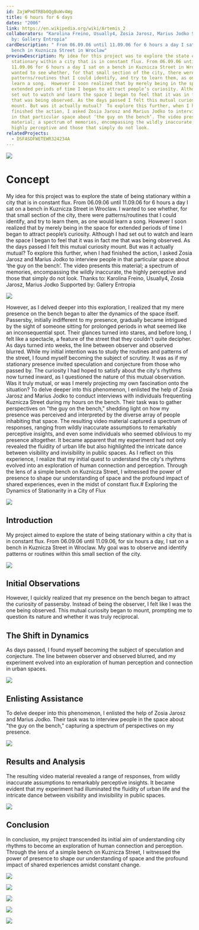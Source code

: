 ```yaml
---
id: ZajWPmOTRBb0QgBuWv4Wg
title: 6 hours for 6 days
dates: "2006"
link: https://en.wikipedia.org/wiki/Artemis_2
collaborators: "Karolina Freino, Usually4, Zosia Jarosz, Marius Jodko Supported
  by: Gallery Entropia"
cardDescription: " From 06.09.06 until 11.09.06 for 6 hours a day I sat on a
  bench in Kuznicza Street in Wroclaw"
previewDescription: My idea for this project was to explore the state of being
  stationary within a city that is in constant flux. From 06.09.06 until
  11.09.06 for 6 hours a day I sat on a bench in Kuznicza Street in Wroclaw. I
  wanted to see whether, for that small section of the city, there were
  patterns/routines that I could identify, and try to learn them, as one would
  learn a song.  However I soon realized that by merely being in the space for
  extended periods of time I began to attract people’s curiosity. Although I had
  set out to watch and learn the space I began to feel that it was in fact me
  that was being observed. As the days passed I felt this mutual curiosity
  mount. But was it actually mutual?  To explore this further, when I had
  finished the action, I asked Zosia Jarosz and Marius Jodko to interview people
  in that particular space about ‘the guy on the bench’. The video presents this
  material; a spectrum of memories, encompassing the wildly inaccurate, the
  highly perceptive and those that simply do not look.
relatedProjects:
  - DSFASDFWETEWR324234A
---
```

![](/assets/6-hours-for-6-day_01_video-documentation_still_2006_-c-hopkins-0.jpg)

# Concept

My idea for this project was to explore the state of being stationary within a
city that is in constant flux. From 06.09.06 until 11.09.06 for 6 hours a day I
sat on a bench in Kuznicza Street in Wroclaw. I wanted to see whether, for that
small section of the city, there were patterns/routines that I could identify,
and try to learn them, as one would learn a song.
However I soon realized that by merely being in the space for extended periods
of time I began to attract people’s curiosity. Although I had set out to watch
and learn the space I began to feel that it was in fact me that was being
observed. As the days passed I felt this mutual curiosity mount. But was it
actually mutual?
To explore this further, when I had finished the action, I asked Zosia Jarosz
and Marius Jodko to interview people in that particular space about ‘the guy on
the bench’. The video presents this material; a spectrum of memories,
encompassing the wildly inaccurate, the highly perceptive and those that simply
do not look.
Thanks to: Karolina Freino, Usually4, Zosia Jarosz, Marius Jodko Supported by:
Gallery Entropia

![](/assets/6-hours-for-6-day_01_video-documentation_still_2006_-c-hopkins-1.jpg)


However, as I delved deeper into this exploration, I realized that my mere presence on the bench began to alter the dynamics of the space itself. Passersby, initially indifferent to my presence, gradually became intrigued by the sight of someone sitting for prolonged periods in what seemed like an inconsequential spot. Their glances turned into stares, and before long, I felt like a spectacle, a feature of the street that they couldn't quite decipher.
As days turned into weeks, the line between observer and observed blurred. While my initial intention was to study the routines and patterns of the street, I found myself becoming the subject of scrutiny. It was as if my stationary presence invited speculation and conjecture from those who passed by. The curiosity I had hoped to satisfy about the city's rhythms now turned inward, as I questioned the nature of this mutual observation. Was it truly mutual, or was I merely projecting my own fascination onto the situation?
To delve deeper into this phenomenon, I enlisted the help of Zosia Jarosz and Marius Jodko to conduct interviews with individuals frequenting Kuznicza Street during my hours on the bench. Their task was to gather perspectives on "the guy on the bench," shedding light on how my presence was perceived and interpreted by the diverse array of people inhabiting that space.
The resulting video material captured a spectrum of responses, ranging from wildly inaccurate assumptions to remarkably perceptive insights, and even some individuals who seemed oblivious to my presence altogether. It became apparent that my experiment had not only revealed the fluidity of urban life but also highlighted the intricate dance between visibility and invisibility in public spaces.
As I reflect on this experience, I realize that my initial quest to understand the city's rhythms evolved into an exploration of human connection and perception. Through the lens of a simple bench on Kuznicza Street, I witnessed the power of presence to shape our understanding of space and the profound impact of shared experiences, even in the midst of constant flux.# Exploring the Dynamics of Stationarity in a City of Flux

![](/assets/6-hours-for-6-day_01_video-documentation_still_2006_-c-hopkins-2.jpg)

## Introduction

My project aimed to explore the state of being stationary within a city that is in constant flux. From 06.09.06 until 11.09.06, for six hours a day, I sat on a bench in Kuznicza Street in Wroclaw. My goal was to observe and identify patterns or routines within this small section of the city.

![](/assets/6-hours-for-6-day_01_video-documentation_still_2006_-c-hopkins-3.jpg)

## Initial Observations

However, I quickly realized that my presence on the bench began to attract the curiosity of passersby. Instead of being the observer, I felt like I was the one being observed. This mutual curiosity began to mount, prompting me to question its nature and whether it was truly reciprocal.

## The Shift in Dynamics

As days passed, I found myself becoming the subject of speculation and conjecture. The line between observer and observed blurred, and my experiment evolved into an exploration of human perception and connection in urban spaces.

![](/assets/6-hours-for-6-day_01_video-documentation_still_2006_-c-hopkins-4.jpg)

## Enlisting Assistance

To delve deeper into this phenomenon, I enlisted the help of Zosia Jarosz and Marius Jodko. Their task was to interview people in the space about "the guy on the bench," capturing a spectrum of perspectives on my presence.

![](/assets/6-hours-for-6-day_01_video-documentation_still_2006_-c-hopkins-5.jpg)

## Results and Analysis

The resulting video material revealed a range of responses, from wildly inaccurate assumptions to remarkably perceptive insights. It became evident that my experiment had illuminated the fluidity of urban life and the intricate dance between visibility and invisibility in public spaces.

![](/assets/6-hours-for-6-day_01_video-documentation_still_2006_-c-hopkins-6.jpg)

## Conclusion

In conclusion, my project transcended its initial aim of understanding city rhythms to become an exploration of human connection and perception. Through the lens of a simple bench on Kuznicza Street, I witnessed the power of presence to shape our understanding of space and the profound impact of shared experiences amidst constant change.

![](/assets/6-hours-for-6-day_01_video-documentation_still_2006_-c-hopkins-7.jpg)

![](/assets/6-hours-for-6-day_01_video-documentation_still_2006_-c-hopkins-8.jpg)

![](/assets/6-hours-for-6-day_01_video-documentation_still_2006_-c-hopkins-9.jpg)

![](/assets/6-hours-for-6-day_01_video-documentation_still_2006_-c-hopkins-10.jpg)

![](/assets/6-hours-for-6-day_01_video-documentation_still_2006_-c-hopkins-11.jpg)
